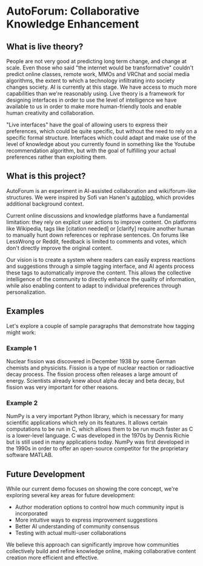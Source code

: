 # AutoForum: Collaborative Knowledge Enhancement

## What is live theory?

People are not very good at predicting long term change, and change at scale. Even those who said "the internet would be transformative" couldn't predict online classes, remote work, MMOs and VRChat and social media algorithms, the extent to which a technology infiltrating into society changes society.
AI is currently at this stage. We have access to much more capabilities than we're reasonably using. Live theory is a framework for designing interfaces in order to use the level of intelligence we have available to us in order to make more human-friendly tools and enable human creativity and collaboration.

"Live interfaces" have the goal of allowing users to express their preferences, which could be quite specific, but without the need to rely on a specific formal structure. Interfaces which could adapt and make use of the level of knowledge about you currently found in something like the Youtube recommendation algorithm, but with the goal of fulfilling your actual preferences rather than exploiting them.

## What is this project?

AutoForum is an experiment in AI-assisted collaboration and wiki/forum-like structures. We were inspired by Sofi van Hanen's [autoblog](https://github.com/sofvanh/autoblog), which provides additional background context. 

Current online discussions and knowledge platforms have a fundamental limitation: they rely on explicit user actions to improve content. On platforms like Wikipedia, tags like [citation needed] or [clarify] require another human to manually hunt down references or rephrase sentences. On forums like LessWrong or Reddit, feedback is limited to comments and votes, which don't directly improve the original content.

Our vision is to create a system where readers can easily express reactions and suggestions through a simple tagging interface, and AI agents process these tags to automatically improve the content. This allows the collective intelligence of the community to directly enhance the quality of information, while also enabling content to adapt to individual preferences through personalization.

## Examples

Let's explore a couple of sample paragraphs that demonstrate how tagging might work:

### Example 1

Nuclear fission was discovered in December 1938 by some German chemists and physicists. Fission is a type of nuclear reaction or radioactive decay process. The fission process often releases a large amount of energy. Scientists already knew about alpha decay and beta decay, but fission was very important for other reasons.

### Example 2

NumPy is a very important Python library, which is necessary for many scientific applications which rely on its features. It allows certain computations to be run in C, which allows them to be run much faster as C is a lower-level language. C was developed in the 1970s by Dennis Richie but is still used in many applications today. NumPy was first developed in the 1990s in order to offer an open-source competitor for the proprietary software MATLAB.

## Future Development

While our current demo focuses on showing the core concept, we're exploring several key areas for future development:

- Author moderation options to control how much community input is incorporated
- More intuitive ways to express improvement suggestions
- Better AI understanding of community consensus 
- Testing with actual multi-user collaborations

We believe this approach can significantly improve how communities collectively build and refine knowledge online, making collaborative content creation more efficient and effective.
